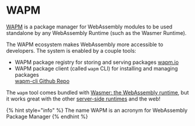 # WAPM

[WAPM](https://wapm.io/) is a package manager for WebAssembly modules to be used standalone by any WebAssembly Runtime \(such as the Wasmer Runtime\).

The WAPM ecosystem makes WebAssembly more accessible to developers. The system is enabled by a couple tools:

* WAPM package registry for storing and serving packages [wapm.io](https://wapm.io/)
* WAPM package client \(called `wapm` CLI\) for installing and managing packages  
  [wapm-cli Github Repo](https://github.com/wasmerio/wapm-cli)

The `wapm` tool comes bundled with [Wasmer: the WebAssembly runtime](https://wasmer.io/), but it works great with the other [server-side runtimes](https://github.com/mbasso/awesome-wasm#non-web-embeddings) and the web!

{% hint style="info" %}
The name WAPM is an acronym for WebAssembly Package Manager
{% endhint %}


